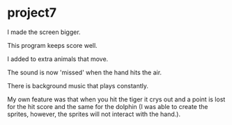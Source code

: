 # project7
I made the screen bigger.

This program keeps score well.

I added to extra animals that move.

The sound is now 'missed' when the hand hits the air.

There is background music that plays constantly.

My own feature was that when you hit the tiger it crys out and a point is lost for the hit score and the same for the dolphin (I was able to create the sprites, however, the sprites will not interact with the hand.).
